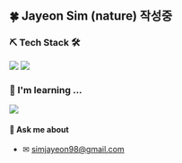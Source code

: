 ## 🍀 Jayeon Sim (nature)  작성중

### ⛏ Tech Stack 🛠
<img src="https://img.shields.io/badge/Java-F7DF2E?style=flat-square&logo=Java&logoColor=white"/></a>
<img src="https://img.shields.io/badge/Android-3DDC84?style=flat-square&logo=Android&logoColor=white"/></a>

### 📒 I'm learning ...   
<img src="https://img.shields.io/badge/Android-3DDC84?style=flat-square&logo=Android&logoColor=white"/></a>
   
#### 💬 Ask me about    
* ✉ simjayeon98@gmail.com

